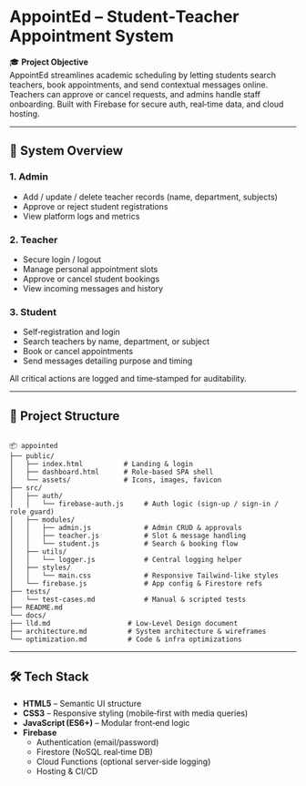 # AppointEd – Student‑Teacher Appointment System

🎓 **Project Objective**  
AppointEd streamlines academic scheduling by letting students search teachers, book appointments, and send contextual messages online. Teachers can approve or cancel requests, and admins handle staff onboarding. Built with Firebase for secure auth, real‑time data, and cloud hosting.

---

## 🧠 System Overview

### 1. **Admin**
- Add / update / delete teacher records (name, department, subjects)
- Approve or reject student registrations
- View platform logs and metrics

### 2. **Teacher**
- Secure login / logout
- Manage personal appointment slots
- Approve or cancel student bookings
- View incoming messages and history

### 3. **Student**
- Self‑registration and login
- Search teachers by name, department, or subject
- Book or cancel appointments
- Send messages detailing purpose and timing

All critical actions are logged and time‑stamped for auditability.

---

## 📁 Project Structure

```

📦 appointed
├── public/
│   ├── index.html          # Landing & login
│   ├── dashboard.html      # Role‑based SPA shell
│   └── assets/             # Icons, images, favicon
├── src/
│   ├── auth/
│   │   └── firebase-auth.js     # Auth logic (sign‑up / sign‑in / role guard)
│   ├── modules/
│   │   ├── admin.js             # Admin CRUD & approvals
│   │   ├── teacher.js           # Slot & message handling
│   │   └── student.js           # Search & booking flow
│   ├── utils/
│   │   └── logger.js            # Central logging helper
│   ├── styles/
│   │   └── main.css             # Responsive Tailwind‑like styles
│   └── firebase.js              # App config & Firestore refs
├── tests/
│   └── test-cases.md            # Manual & scripted tests
├── README.md
└── docs/
├── lld.md                   # Low‑Level Design document
├── architecture.md          # System architecture & wireframes
└── optimization.md          # Code & infra optimizations

```

---

## 🛠️ Tech Stack

- **HTML5** – Semantic UI structure  
- **CSS3** – Responsive styling (mobile‑first with media queries)  
- **JavaScript (ES6+)** – Modular front‑end logic  
- **Firebase**  
  - Authentication (email/password)  
  - Firestore (NoSQL real‑time DB)  
  - Cloud Functions (optional server‑side logging)  
  - Hosting & CI/CD  
